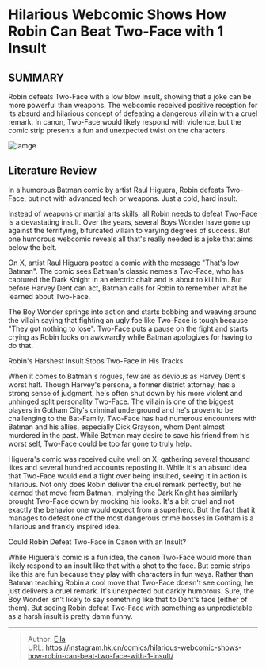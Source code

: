 # Hilarious Webcomic Shows How Robin Can Beat Two-Face with 1 Insult


## SUMMARY 



  Robin defeats Two-Face with a low blow insult, showing that a joke can be more powerful than weapons.   The webcomic received positive reception for its absurd and hilarious concept of defeating a dangerous villain with a cruel remark.   In canon, Two-Face would likely respond with violence, but the comic strip presents a fun and unexpected twist on the characters.  

![iamge](https://static1.srcdn.com/wordpress/wp-content/uploads/2022/09/Damian-Wayne-Robin-Two-Face-DC-Comics.jpg)

## Literature Review

In a humorous Batman comic by artist Raul Higuera, Robin defeats Two-Face, but not with advanced tech or weapons. Just a cold, hard insult.




Instead of weapons or martial arts skills, all Robin needs to defeat Two-Face is a devastating insult. Over the years, several Boys Wonder have gone up against the terrifying, bifurcated villain to varying degrees of success. But one humorous webcomic reveals all that&#39;s really needed is a joke that aims below the belt.




On X, artist Raul Higuera posted a comic with the message &#34;That&#39;s low Batman&#34;. The comic sees Batman&#39;s classic nemesis Two-Face, who has captured the Dark Knight in an electric chair and is about to kill him. But before Harvey Dent can act, Batman calls for Robin to remember what he learned about Two-Face.


 

The Boy Wonder springs into action and starts bobbing and weaving around the villain saying that fighting an ugly foe like Two-Face is tough because &#34;They got nothing to lose&#34;. Two-Face puts a pause on the fight and starts crying as Robin looks on awkwardly while Batman apologizes for having to do that.


 Robin&#39;s Harshest Insult Stops Two-Face in His Tracks 
          




When it comes to Batman&#39;s rogues, few are as devious as Harvey Dent&#39;s worst half. Though Harvey&#39;s persona, a former district attorney, has a strong sense of judgment, he&#39;s often shut down by his more violent and unhinged split personality Two-Face. The villain is one of the biggest players in Gotham City&#39;s criminal underground and he&#39;s proven to be challenging to the Bat-Family. Two-Face has had numerous encounters with Batman and his allies, especially Dick Grayson, whom Dent almost murdered in the past. While Batman may desire to save his friend from his worst self, Two-Face could be too far gone to truly help.

Higuera&#39;s comic was received quite well on X, gathering several thousand likes and several hundred accounts reposting it. While it&#39;s an absurd idea that Two-Face would end a fight over being insulted, seeing it in action is hilarious. Not only does Robin deliver the cruel remark perfectly, but he learned that move from Batman, implying the Dark Knight has similarly brought Two-Face down by mocking his looks. It&#39;s a bit cruel and not exactly the behavior one would expect from a superhero. But the fact that it manages to defeat one of the most dangerous crime bosses in Gotham is a hilarious and frankly inspired idea.






 Could Robin Defeat Two-Face in Canon with an Insult? 
          

While Higuera&#39;s comic is a fun idea, the canon Two-Face would more than likely respond to an insult like that with a shot to the face. But comic strips like this are fun because they play with characters in fun ways. Rather than Batman teaching Robin a cool move that Two-Face doesn&#39;t see coming, he just delivers a cruel remark. It&#39;s unexpected but darkly humorous. Sure, the Boy Wonder isn&#39;t likely to say something like that to Dent&#39;s face (either of them). But seeing Robin defeat Two-Face with something as unpredictable as a harsh insult is pretty damn funny.



---

> Author: [Ella](https://instagram.hk.cn/)  
> URL: https://instagram.hk.cn/comics/hilarious-webcomic-shows-how-robin-can-beat-two-face-with-1-insult/  

